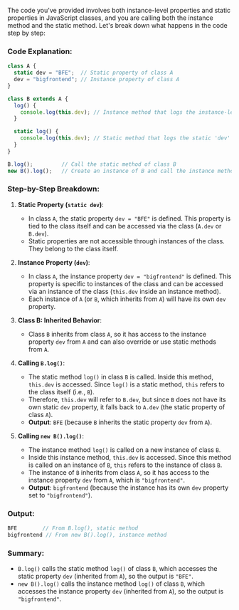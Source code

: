 The code you've provided involves both instance-level properties and static properties in JavaScript classes, and you are calling both the instance method and the static method. Let's break down what happens in the code step by step:

### Code Explanation:

```javascript
class A {
  static dev = "BFE";  // Static property of class A
  dev = "bigfrontend"; // Instance property of class A
}

class B extends A {
  log() {
    console.log(this.dev); // Instance method that logs the instance-level 'dev' property
  }

  static log() {
    console.log(this.dev); // Static method that logs the static 'dev' property
  }
}

B.log();         // Call the static method of class B
new B().log();   // Create an instance of B and call the instance method
```

### Step-by-Step Breakdown:

1. **Static Property (`static dev`)**:
   - In class `A`, the static property `dev = "BFE"` is defined. This property is tied to the class itself and can be accessed via the class (`A.dev` or `B.dev`).
   - Static properties are not accessible through instances of the class. They belong to the class itself.

2. **Instance Property (`dev`)**:
   - In class `A`, the instance property `dev = "bigfrontend"` is defined. This property is specific to instances of the class and can be accessed via an instance of the class (`this.dev` inside an instance method).
   - Each instance of `A` (or `B`, which inherits from `A`) will have its own `dev` property.

3. **Class B: Inherited Behavior**:
   - Class `B` inherits from class `A`, so it has access to the instance property `dev` from `A` and can also override or use static methods from `A`.
   
4. **Calling `B.log()`**:
   - The static method `log()` in class `B` is called. Inside this method, `this.dev` is accessed. Since `log()` is a static method, `this` refers to the class itself (i.e., `B`).
   - Therefore, `this.dev` will refer to `B.dev`, but since `B` does not have its own static `dev` property, it falls back to `A.dev` (the static property of class `A`).
   - **Output**: `BFE` (because `B` inherits the static property `dev` from `A`).

5. **Calling `new B().log()`**:
   - The instance method `log()` is called on a new instance of class `B`.
   - Inside this instance method, `this.dev` is accessed. Since this method is called on an instance of `B`, `this` refers to the instance of class `B`.
   - The instance of `B` inherits from class `A`, so it has access to the instance property `dev` from `A`, which is `"bigfrontend"`.
   - **Output**: `bigfrontend` (because the instance has its own `dev` property set to `"bigfrontend"`).

### Output:

```javascript
BFE        // From B.log(), static method
bigfrontend // From new B().log(), instance method
```

### Summary:

- `B.log()` calls the static method `log()` of class `B`, which accesses the static property `dev` (inherited from `A`), so the output is `"BFE"`.
- `new B().log()` calls the instance method `log()` of class `B`, which accesses the instance property `dev` (inherited from `A`), so the output is `"bigfrontend"`.